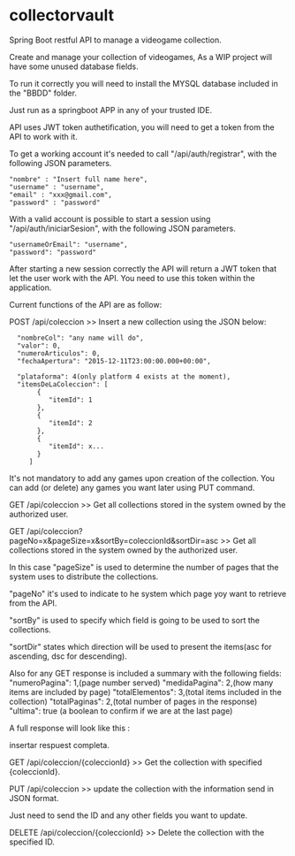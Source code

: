 # collectorvault
Spring Boot restful API to manage a videogame collection.

Create and manage your collection of videogames, As a WIP project will have some unused database fields.

To run it correctly you will need to install the MYSQL database included in the "BBDD" folder.

Just run as a springboot APP in any of your trusted IDE.

API uses JWT token authetification, you will need to get a token from the API to work with it.

To get a working account it's needed to call "/api/auth/registrar", with the following JSON parameters.

    "nombre" : "Insert full name here",
    "username" : "username",
    "email" : "xxx@gmail.com",
    "password" : "password"

With a valid account is possible to start a session using "/api/auth/iniciarSesion", with the following JSON parameters.

    "usernameOrEmail": "username",
    "password": "password"
    
After starting a new session correctly the API will return a JWT token that let the user work with the API. You need to use this token within the application.

Current functions of the API are as follow:

POST /api/coleccion >> Insert a new collection using the JSON below:
            
      "nombreCol": "any name will do",
      "valor": 0,
      "numeroArticulos": 0,
      "fechaApertura": "2015-12-11T23:00:00.000+00:00",
            
      "plataforma": 4(only platform 4 exists at the moment),
      "itemsDeLaColeccion": [
           {
              "itemId": 1
           },
           {
              "itemId": 2
           },
           {
              "itemId": x...
           }
         ]

It's not mandatory to add any games upon creation of the collection. You can add (or delete) any games you want later using PUT command.


GET /api/coleccion >> Get all collections stored in the system owned by the authorized user.


GET /api/coleccion?pageNo=x&pageSize=x&sortBy=coleccionId&sortDir=asc >> Get all collections stored in the system owned by the authorized user.

In this case "pageSize" is used to determine the number of pages that the system uses to distribute the collections.

"pageNo" it's used to indicate to he system which page yoy want to retrieve from the API. 

"sortBy" is used to specify which field is going to be used to sort the collections.

"sortDir" states which direction will be used to present the items(asc for ascending, dsc for descending).

Also for any GET response is included a summary with the following fields:
    "numeroPagina": 1,(page number served)
    "medidaPagina": 2,(how many items are included by page)
    "totalElementos": 3,(total items included in the collection)
    "totalPaginas": 2,(total number of pages in the response)
    "ultima": true (a boolean to confirm if we are at the last page)
    
 A full response will look like this :
 
 insertar respuest completa.


GET /api/coleccion/{coleccionId} >> Get the collection with specified {coleccionId}.


PUT /api/coleccion >> update the collection with the information send in JSON format.

Just need to send the ID and any other fields you want to update.


DELETE /api/coleccion/{coleccionId} >> Delete the collection with the specified ID.

